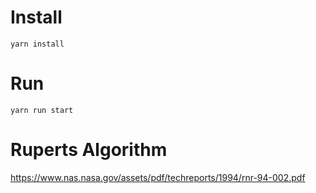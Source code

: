 # Install

```
yarn install
```
# Run
```
yarn run start
```

# Ruperts Algorithm

https://www.nas.nasa.gov/assets/pdf/techreports/1994/rnr-94-002.pdf

